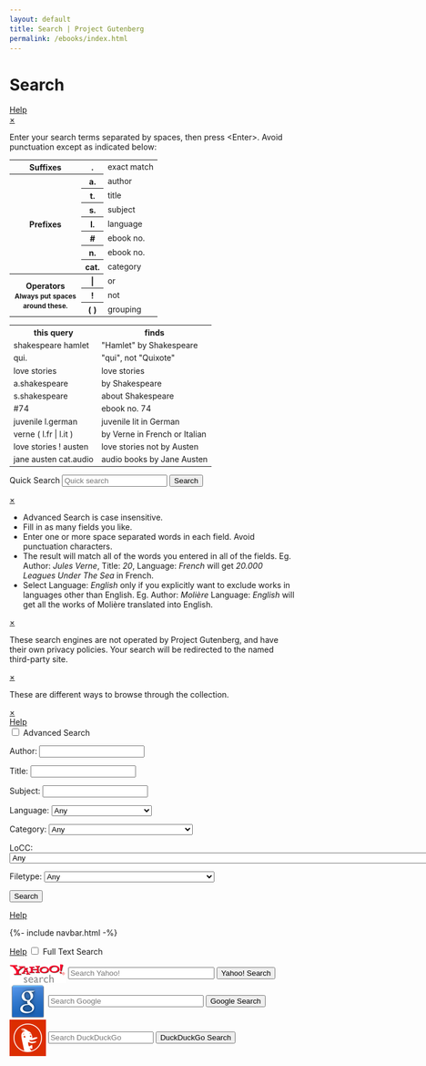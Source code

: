 ```yaml
---
layout: default
title: Search | Project Gutenberg
permalink: /ebooks/index.html
---
```


Search
======
<div class="page_content">
<a class="button" href="#popup1">Help</a>	
 <div id="popup1" class="overlay">
  <div class="popup">
   <a class="close" href="#">&times;</a>
    <div class="content">
<p>Enter your search terms separated by spaces, then press &lt;Enter&gt;.
Avoid punctuation except as indicated below:</p>

 <table>
  <tr>
    <th>Suffixes</th>
    <th>.</th>
    <td>exact match</td>
  </tr>
  <tr>
    <th rowspan="7">Prefixes</th>
    <th>a.</th>
    <td>author</td>
  </tr>
  <tr>
    <th>t.</th>
    <td>title</td>
  </tr>
  <tr>
    <th>s.</th>
    <td>subject</td>
  </tr>
  <tr>
    <th>l.</th>
    <td>language</td>
  </tr>
  <tr>
    <th>#</th>
    <td>ebook no.</td>
  </tr>
  <tr>
    <th>n.</th>
    <td>ebook no.</td>
  </tr>
  <tr>
    <th>cat.</th>
    <td>category</td>
  </tr>
<tr>
    <th rowspan="3" style="width: 8em">
      Operators
      <small>Always put spaces around these.</small>
    </th>
    <th>|</th>
    <td>or</td>
  </tr>
  <tr>
    <th>!</th>
    <td>not</td>
  </tr>
  <tr>
    <th>( )</th>
    <td>grouping</td>
  </tr>
</table>

 <table>
  <tr>
    <th>this query</th>
    <th>finds</th>
  </tr>
  <tr>
    <td>shakespeare hamlet</td>
    <td>"Hamlet" by Shakespeare</td>
  </tr>
  <tr>
    <td>qui.</td>
    <td>"qui", not "Quixote"</td>
  </tr>
  <tr>
    <td>love stories</td>
    <td>love stories</td>
  </tr>
  <tr>
    <td>a.shakespeare</td>
    <td>by Shakespeare</td>
  </tr>
  <tr>
    <td>s.shakespeare</td>
    <td>about Shakespeare</td>
  </tr>
<tr>
    <td>#74</td>
    <td>ebook no. 74</td>
  </tr>
  <tr>
    <td>juvenile l.german</td>
    <td>juvenile lit in German</td>
  </tr>
  <tr>
    <td>verne ( l.fr | l.it )</td>
    <td>by Verne in French or Italian</td>
  </tr>
  <tr>
    <td>love stories ! austen</td>
    <td>love stories not by Austen</td>
  </tr>
  <tr>
    <td>jane austen cat.audio</td>
    <td>audio books by Jane Austen</td>
  </tr>
 </table>
</p>
  </div>
 </div>
</div>

<div class="searchbox">
 <form method="get" action="/ebooks/search/"
       accept-charset="utf-8" enctype="multipart/form-data">
  <div class="search">
   <p><label for="book-search" class="lbl-toggle">Quick Search</label>
      <input type="text" value="" id="book-search" name="query" class="searchInput" title="" tabindex="20" size="20" maxlength="80"
             placeholder="Quick search"/>
      <input type="submit" name="submit_search" value="Search">
   </p>
  </div>
 </form>
</div>

<div id="popup2" class="overlay">
 <div class="popup">
   <a class="close" href="#">&times;</a>
    <div class="content">
     <ul>
      <li>Advanced Search is case insensitive.</li>
      <li>Fill in as many fields you like.</li>
      <li>Enter one or more space separated words in each field.
	Avoid punctuation characters.</li>
      <li>The result will match all of the words you entered in all
	of the fields. Eg. Author: <i>Jules Verne</i>, Title: <i>20</i>,
	Language: <i>French</i> will get <i>20.000 Leagues Under The Sea</i>
	in French.</li>
      <li>Select Language: <i>English</i> only if you explicitly want to
	exclude works in languages other than English.
	Eg. Author: <i>Molière</i> Language: <i>English</i>
	will get all the works of Molière translated into English.</li>
    </ul>
   </div>
 </div>
</div>

<div id="popup3" class="overlay">
  <div class="popup">
   <a class="close" href="#">&times;</a>
    <div class="content">
        <p>These search engines are not operated by Project Gutenberg, and have their own privacy policies. Your search will be redirected to the named third-party site.</p>
    </div>
  </div>
</div>

<div id="popup4" class="overlay">
 <div class="popup">
  <a class="close" href="#">&times;</a>
   <div class="content">
      <p>These are different ways to browse through the collection.</p>
   </div>
 </div>
</div>

<div id="popup5" class="overlay">
 <div class="popup">
   <a class="close" href="#">&times;</a>
    <div class="content">
    </div>
  </div>
</div>

<div class="box">
 <a class="button" href="#popup2">Help</a>
  <form method="post" action="results" accept-charset="utf-8" enctype="multipart/form-data">
   <input id="collapsible1" class="toggle" type="checkbox">
   <label for="collapsible1" class="lbl-toggle">Advanced Search</label>
    <div class="collapsible-content">
     <div class="content-inner">
      <p>
       <label for="author">Author:</label>
       <input type="text" name="author" id="author"/>
      </p>
      <p>
       <label for="title">Title:</label>
       <input type="text" name="title" id="title"/>
      </p>
      <p>
       <label for="subject">Subject:</label>
       <input type="text" name="subject" id="subject"/>
      </p>
      <p>
<!--       <label for="language">Language:</label> -->
       <label>Language:</label>
       <select id="lang" name="lang"
               title="Language (Book Count)">
      <option selected value="">Any</option>
      <option value="af">Afrikaans (4)</option>
      <option value="ale">Aleut (1)</option>
      <option value="ar">Arabic (1)</option>
      <option value="arp">Arapaho (2)</option>
      <option value="brx">Bodo (2)</option>
      <option value="br">Breton (1)</option>
      <option value="bg">Bulgarian (6)</option>
      <option value="rmr">Caló (1)</option>
      <option value="ca">Catalan (33)</option>
      <option value="ceb">Cebuano (3)</option>
      <option value="zh">Chinese (441)</option>
      <option value="cs">Czech (11)</option>
      <option value="da">Danish (69)</option>
      <option value="nl">Dutch (805)</option>
      <option value="en">English (49590)</option>
      <option value="eo">Esperanto (119)</option>
      <option value="et">Estonian (1)</option>
      <option value="fa">Farsi (1)</option>
      <option value="fi">Finnish (2110)</option>
      <option value="fr">French (3036)</option>
      <option value="fy">Frisian (3)</option>
      <option value="fur">Friulian (7)</option>
      <option value="gla">Gaelic, Scottish (2)</option>
      <option value="gl">Galician (2)</option>
      <option value="kld">Gamilaraay (1)</option>
      <option value="de">German (1824)</option>
      <option value="el">Greek (220)</option>
      <option value="grc">Greek, Ancient (3)</option>
      <option value="he">Hebrew (7)</option>
      <option value="hu">Hungarian (183)</option>
      <option value="is">Icelandic (7)</option>
      <option value="ilo">Iloko (3)</option>
      <option value="ia">Interlingua (1)</option>
      <option value="iu">Inuktitut (1)</option>
      <option value="ga">Irish (3)</option>
      <option value="it">Italian (805)</option>
      <option value="ja">Japanese (22)</option>
      <option value="csb">Kashubian (1)</option>
      <option value="kha">Khasi (1)</option>
      <option value="ko">Korean (1)</option>
      <option value="la">Latin (126)</option>
      <option value="lt">Lithuanian (1)</option>
      <option value="mi">Maori (2)</option>
      <option value="myn">Mayan Languages (3)</option>
      <option value="enm">Middle English (6)</option>
      <option value="nah">Nahuatl (3)</option>
      <option value="nap">Napoletano-Calabrese (1)</option>
      <option value="nav">Navajo (3)</option>
      <option value="nai">North American Indian (3)</option>
      <option value="no">Norwegian (20)</option>
      <option value="oc">Occitan (1)</option>
      <option value="oji">Ojibwa (1)</option>
      <option value="ang">Old English (4)</option>
      <option value="pl">Polish (31)</option>
      <option value="pt">Portuguese (554)</option>
      <option value="ro">Romanian (2)</option>
      <option value="ru">Russian (9)</option>
      <option value="sa">Sanskrit (1)</option>
      <option value="sr">Serbian (4)</option>
      <option value="sl">Slovenian (1)</option>
      <option value="es">Spanish (654)</option>
      <option value="sv">Swedish (202)</option>
      <option value="bgs">Tagabawa (1)</option>
      <option value="tl">Tagalog (60)</option>
      <option value="te">Telugu (6)</option>
      <option value="cy">Welsh (13)</option>
      <option value="yi">Yiddish (1)</option>
</select>
      </p>
      <p>
       <label for="category" accesskey="c">Category:</label>
       <select id="category" name="category"
               title="Category (Book Count)">
      <option selected value="">Any</option>
      <option value="1">Audio Book, human-read (576)</option>
      <option value="2">Audio Book, computer-generated (370)</option>
      <option value="3">Music, recorded (137)</option>
      <option value="4">Music, Sheet (33)</option>
      <option value="5">Pictures, still (3)</option>
      <option value="6">Other recordings (31)</option>
      <option value="7">Pictures, moving (8)</option>
      <option value="8">Data (87)</option>
      <option value="9">Compilations (3)</option>
       </select>
      </p>
      <p>
       <label for="locc" accesskey="o">LoCC:</label>
       <select id="locc" name="locc"
               title="Please choose a Library of Congress Class.">
      <option selected value="">Any</option>
      <option value="AC">AC General Works: Collections, Series, Collected works, Pamphlets (56)</option>
      <option value="AE">AE General Works: Encyclopedias (140)</option>
      <option value="AG">AG General Works: Dictionaries and other general reference books (246)</option>
      <option value="AM">AM General Works: Museums, Collectors and collecting (2)</option>
      <option value="AP">AP General Works: Periodicals (2354)</option>
      <option value="AS">AS General Works: Academies and International Associations, Congresses (5)</option>
      <option value="AY">AY General Works: Yearbooks, Almanacs, Directories (4)</option>
      <option value="AZ">AZ General Works: History of scholarship and learning, The humanities (7)</option>
      <option value="B">B Philosophy, Psychology, Religion (470)</option>
      <option value="BC">BC Philosophy, Psychology, Religion: Logic (25)</option>
      <option value="BD">BD Philosophy, Psychology, Religion: Speculative Philosophy, General Philosophical works (39)</option>
      <option value="BF">BF Philosophy, Psychology, Religion: Psychology, Philosophy, Psychoanalysis (413)</option>
      <option value="BH">BH Philosophy, Psychology, Religion: Aesthetics (17)</option>
      <option value="BJ">BJ Philosophy, Psychology, Religion: Ethics, Social usages, Etiquette, Religion (249)</option>
      <option value="BL">BL Philosophy, Psychology, Religion: Religion: General, Miscellaneous and Atheism (391)</option>
      <option value="BM">BM Philosophy, Psychology, Religion: Judaism (38)</option>
      <option value="BP">BP Philosophy, Psychology, Religion: Islam, Bahaism, Theosophy, Other and new beliefs (129)</option>
      <option value="BQ">BQ Philosophy, Psychology, Religion: Buddhism (24)</option>
      <option value="BR">BR Philosophy, Psychology, Religion: Christianity (207)</option>
      <option value="BS">BS Philosophy, Psychology, Religion: Christianity: The Bible, Old and New Testament (625)</option>
      <option value="BT">BT Philosophy, Psychology, Religion: Christianity: Doctrinal theology, God, Christology (191)</option>
      <option value="BV">BV Philosophy, Psychology, Religion: Christianity: Practical theology, Worship (581)</option>
      <option value="BX">BX Philosophy, Psychology, Religion: Christianity: Churches, Church movements (659)</option>
      <option value="CB">CB History: History of civilization (39)</option>
      <option value="CC">CC History: Archaeology (8)</option>
      <option value="CE">CE History: Technical Chronology, Calendar (4)</option>
      <option value="CJ">CJ History: Numismatics (8)</option>
      <option value="CN">CN History: Inscriptions, Epigraphy (2)</option>
      <option value="CR">CR History: Heraldry (38)</option>
      <option value="CS">CS History: Genealogy (19)</option>
      <option value="CT">CT History: Biography (262)</option>
      <option value="D">D History: General and Eastern Hemisphere (478)</option>
      <option value="D501">D501 History: General and Eastern Hemisphere: World War I (1914-1918) (735)</option>
      <option value="D731">D731 History: General and Eastern Hemisphere: World War II (1939-1945) (28)</option>
      <option value="DA">DA History: General and Eastern Hemisphere: Great Britain, Ireland, Central Europe (1484)</option>
      <option value="DB">DB History: General and Eastern Hemisphere: Austria, Hungary, Czech Republic, Slovakia (54)</option>
      <option value="DC">DC History: General and Eastern Hemisphere: France, Andorra, Monaco (863)</option>
      <option value="DD">DD History: General and Eastern Hemisphere: Germany (167)</option>
      <option value="DE">DE History: General and Eastern Hemisphere: The Mediterranean Region, The Greco-Roman World (16)</option>
      <option value="DF">DF History: General and Eastern Hemisphere: Greece (100)</option>
      <option value="DG">DG History: General and Eastern Hemisphere: Italy, Vatican City, Malta (444)</option>
      <option value="DH">DH History: General and Eastern Hemisphere: Netherlands, Belgium, Luxemburg (159)</option>
      <option value="DJ">DJ History: General and Eastern Hemisphere: Netherlands (47)</option>
      <option value="DJK">DJK History: General and Eastern Hemisphere: Eastern Europe (2)</option>
      <option value="DK">DK History: General and Eastern Hemisphere: Russia, Former Soviet Republics, Poland (166)</option>
      <option value="DL">DL History: General and Eastern Hemisphere: Northern Europe, Scandinavia (80)</option>
      <option value="DP">DP History: General and Eastern Hemisphere: Spain, Portugal (196)</option>
      <option value="DQ">DQ History: General and Eastern Hemisphere: Switzerland (28)</option>
      <option value="DR">DR History: General and Eastern Hemisphere: Balkan Peninsula, Turkey (86)</option>
      <option value="DS">DS History: General and Eastern Hemisphere: Asia (852)</option>
      <option value="DT">DT History: General and Eastern Hemisphere: Africa (331)</option>
      <option value="DU">DU History: General and Eastern Hemisphere: History of Oceania (South Seas) (194)</option>
      <option value="DX">DX History: General and Eastern Hemisphere: History of Romanies (14)</option>
      <option value="E011">E011 History: America: America (441)</option>
      <option value="E151">E151 History: America: United States (379)</option>
      <option value="E186">E186 History: America: Colonial History (1607-1775) (30)</option>
      <option value="E201">E201 History: America: Revolution (1775-1783) (117)</option>
      <option value="E300">E300 History: America: Revolution to the Civil War (1783-1861) (389)</option>
      <option value="E456">E456 History: America: Civil War period (1861-1865) (483)</option>
      <option value="E660">E660 History: America: Late nineteenth century (1865-1900) (93)</option>
      <option value="E740">E740 History: America: Twentieth century (41)</option>
      <option value="E838">E838 History: America: Later twentieth century (1961-) (2)</option>
      <option value="E895">E895 History: America: Twenty-first century (6)</option>
      <option value="F001">F001 United States local history: New England (106)</option>
      <option value="F1001">F1001 North America local history: Canada (266)</option>
      <option value="F106">F106 United States local history: Atlantic coast. Middle Atlantic States (138)</option>
      <option value="F1201">F1201 North America local history: Mexico (59)</option>
      <option value="F1401">F1401 Latin America local history: General (35)</option>
      <option value="F1461">F1461 Latin America local history: Guatemala (4)</option>
      <option value="F1481">F1481 Latin America local history: El Salvador (1)</option>
      <option value="F1501">F1501 Latin America local history: Honduras (2)</option>
      <option value="F1521">F1521 Latin America local history: Nicaragua (1)</option>
      <option value="F1541">F1541 Latin America local history: Costa Rica (1)</option>
      <option value="F1561">F1561 Latin America local history: Panama (8)</option>
      <option value="F1601">F1601 History of the Americas: West Indies (7)</option>
      <option value="F1751">F1751 History of the Americas: West Indies. Cuba (27)</option>
      <option value="F1861">F1861 History of the Americas: West Indies. Jamaica (2)</option>
      <option value="F1900">F1900 West Indies local history: Hispaniola (Haiti and Dominican Republic) (9)</option>
      <option value="F1951">F1951 West Indies local history: Puerto Rico (8)</option>
      <option value="F2001">F2001 History of the Americas: Lesser Antilles (6)</option>
      <option value="F206">F206 United States local history: The South. South Atlantic States (118)</option>
      <option value="F2131">F2131 History of the Americas: West Indies. British West Indies (2)</option>
      <option value="F2155">F2155 History of the Americas: Caribbean area. Caribbean sea (15)</option>
      <option value="F2201">F2201 Latin America local history: South America. General (43)</option>
      <option value="F2251">F2251 Latin America local history: Colombia (3)</option>
      <option value="F2301">F2301 Latin America local history: Venezuela (7)</option>
      <option value="F2351">F2351 Latin America local history: Guiana (12)</option>
      <option value="F2501">F2501 Latin America local history: Brazil (31)</option>
      <option value="F2661">F2661 Latin America local history: Paraguay (11)</option>
      <option value="F2701">F2701 Latin America local history: Uruguay (4)</option>
      <option value="F2801">F2801 Latin America local history: Argentina (53)</option>
      <option value="F296">F296 United States local history: Gulf States. West Florida (29)</option>
      <option value="F3051">F3051 Latin America local history: Chile (7)</option>
      <option value="F3301">F3301 Latin America local history: Bolivia (6)</option>
      <option value="F3401">F3401 Latin America local history: Peru (21)</option>
      <option value="F350.5">F350.5 United States local history: Mississippi River and Valley. Middle West (45)</option>
      <option value="F3701">F3701 Latin America local history: Ecuador (1)</option>
      <option value="F396">F396 United States local history: Old Southwest. Lower Mississippi Valley (34)</option>
      <option value="F476">F476 United States local history: Old Northwest. Northwest Territory (15)</option>
      <option value="F516">F516 United States local history: Ohio River and Valley. (37)</option>
      <option value="F590.3">F590.3 United States local history: The West. Trans-Mississippi Region. Great Plains (144)</option>
      <option value="F721">F721 United States local history: Rocky Mountains. Yellowstone National Park (60)</option>
      <option value="F786">F786 United States local history: New Southwest. Colorado River, Canyon, and Valley (69)</option>
      <option value="F850.5">F850.5 United States local history: Pacific States (168)</option>
      <option value="F975">F975 United States local history: Central American, West Indian, and other countries protected by and having close political affiliations with the United States (6)</option>
      <option value="G">G Geography, Anthropology, Recreation (437)</option>
      <option value="GA">GA Geography, Anthropology, Recreation: Mathematical geography, Cartography (7)</option>
      <option value="GB">GB Geography, Anthropology, Recreation: Physical geography (21)</option>
      <option value="GC">GC Geography, Anthropology, Recreation: Oceanography (10)</option>
      <option value="GF">GF Geography, Anthropology, Recreation: Human ecology, Anthropogeography (5)</option>
      <option value="GN">GN Geography, Anthropology, Recreation: Anthropology (107)</option>
      <option value="GR">GR Geography, Anthropology, Recreation: Folklore (262)</option>
      <option value="GT">GT Geography, Anthropology, Recreation: Manners and customs (89)</option>
      <option value="GV">GV Geography, Anthropology, Recreation: Recreation, Leisure (244)</option>
      <option value="H">H Social sciences (9)</option>
      <option value="HA">HA Social sciences: Statistics (3)</option>
      <option value="HB">HB Social sciences: Economic theory, Demography (80)</option>
      <option value="HC">HC Social sciences: Economic history and conditions, Special topics (39)</option>
      <option value="HD">HD Social sciences: Economic history and conditions, Production (155)</option>
      <option value="HE">HE Social sciences: Transportation and communications (143)</option>
      <option value="HF">HF Social sciences: Commerce (78)</option>
      <option value="HG">HG Social sciences: Finance (57)</option>
      <option value="HJ">HJ Social sciences: Public finance (9)</option>
      <option value="HM">HM Social sciences: Sociology (45)</option>
      <option value="HN">HN Social sciences: Social history and conditions, Social problems (56)</option>
      <option value="HQ">HQ Social sciences: The family, Marriage, Sex and Gender (359)</option>
      <option value="HS">HS Social sciences: Societies: secret, benevolent, etc. (28)</option>
      <option value="HT">HT Social sciences: Communities, Classes, Races (44)</option>
      <option value="HV">HV Social sciences: Social pathology, Social and Public Welfare (339)</option>
      <option value="HX">HX Social sciences: Socialism, Communism, Anarchism (134)</option>
      <option value="J">J Political science (71)</option>
      <option value="JA">JA Political science: Political science (6)</option>
      <option value="JC">JC Political science: Political theory (72)</option>
      <option value="JF">JF Political science: Political institutions and public administration (13)</option>
      <option value="JK">JK Political science: Political inst. and pub. Admin.: United States (103)</option>
      <option value="JL">JL Political science: Political inst. and pub. Admin.: America (2)</option>
      <option value="JN">JN Political science: Political inst. and pub. Admin.: Europe (33)</option>
      <option value="JQ">JQ Political science: Political inst. and pub. Admin.: Asia, Africa and Oceania (6)</option>
      <option value="JS">JS Political science: Local government, Municipal government (3)</option>
      <option value="JV">JV Political science: Colonies and colonization, International migration (21)</option>
      <option value="JX">JX Political science: International law (38)</option>
      <option value="JZ">JZ Political science: International relations (1)</option>
      <option value="K">K Law in general, Comparative and uniform law, Jurisprudence (31)</option>
      <option value="KBM">KBM Law in general, Comparative and uniform law, Jurisprudence: Jewish law (1)</option>
      <option value="KBR">KBR Law in general, Comparative and uniform law, Jurisprudence: History of canon law (1)</option>
      <option value="KD">KD Law in general, Comparative and uniform law, Jurisprudence: United Kingdom and Ireland (65)</option>
      <option value="KDZ">KDZ Law in general, Comparative and uniform law, Jurisprudence: America, North America (1)</option>
      <option value="KE">KE Law in general, Comparative and uniform law, Jurisprudence: Canada (1)</option>
      <option value="KF">KF Law in general, Comparative and uniform law, Jurisprudence: United States (76)</option>
      <option value="KH">KH Law in general, Comparative and uniform law, Jurisprudence: South America (1)</option>
      <option value="KJ">KJ Law in general, Comparative and uniform law, Jurisprudence: Europe (17)</option>
      <option value="KL">KL Law in general, Comparative and uniform law, Jurisprudence: Asia and Eurasia, Africa, Pacific Area, and Antarctica (2)</option>
      <option value="KN">KN Law in general, Comparative and uniform law, Jurisprudence: South Asia, Southeast Asia, East Asia (2)</option>
      <option value="KNX">KNX Law in general, Comparative and uniform law, Jurisprudence: Japan (2)</option>
      <option value="KP">KP Law in general, Comparative and uniform law, Jurisprudence: South Asia, Southeast Asia, East Asia (1)</option>
      <option value="KZ">KZ Law in general, Comparative and uniform law, Jurisprudence: Law of nations (20)</option>
      <option value="L">L Education (6)</option>
      <option value="LA">LA Education: History of education (46)</option>
      <option value="LB">LB Education: Theory and practice of education (135)</option>
      <option value="LC">LC Education: Special aspects of education (48)</option>
      <option value="LD">LD Education: Individual institutions: United States (16)</option>
      <option value="LE">LE Education: Individual institutions: America (except US) (1)</option>
      <option value="LF">LF Education: Individual institutions: Europe (32)</option>
      <option value="LH">LH Education: College and school magazines and papers (1)</option>
      <option value="LT">LT Education: Textbooks (10)</option>
      <option value="M">M Music (212)</option>
      <option value="ML">ML Music: Literature of music (319)</option>
      <option value="MT">MT Music: Musical instruction and study, Composition (67)</option>
      <option value="N">N Fine Arts (183)</option>
      <option value="NA">NA Fine Arts: Architecture (196)</option>
      <option value="NB">NB Fine Arts: Sculpture (26)</option>
      <option value="NC">NC Fine Arts: Drawing, Design, Illustration (160)</option>
      <option value="ND">ND Fine Arts: Painting (246)</option>
      <option value="NE">NE Fine Arts: Print media (37)</option>
      <option value="NK">NK Fine Arts: Decorative and Applied Arts, Decoration and Ornament (134)</option>
      <option value="NX">NX Fine Arts: Arts in general (4)</option>
      <option value="P">P Language and Literatures (21)</option>
      <option value="PA">PA Language and Literatures: Classical Languages and Literature (576)</option>
      <option value="PB">PB Language and Literatures: General works (56)</option>
      <option value="PC">PC Language and Literatures: Romance languages: Italian, French, Spanish, Portuguese (107)</option>
      <option value="PD">PD Language and Literatures: Germanic and Scandinavian languages (11)</option>
      <option value="PE">PE Language and Literatures: English (225)</option>
      <option value="PF">PF Language and Literatures: West Germanic (40)</option>
      <option value="PG">PG Language and Literatures: Slavic (including Russian), Languages and Literature (479)</option>
      <option value="PH">PH Language and Literatures: Finno-Ugrian and Basque languages and literatures (997)</option>
      <option value="PJ">PJ Language and Literatures: Oriental languages and literatures (122)</option>
      <option value="PK">PK Language and Literatures: Indo-Iranian literatures (88)</option>
      <option value="PL">PL Language and Literatures: Languages and literatures of Eastern Asia, Africa, Oceania (416)</option>
      <option value="PM">PM Language and Literatures: Indigenous American and Artificial Languages (97)</option>
      <option value="PN">PN Language and Literatures: Literature: General, Criticism, Collections (848)</option>
      <option value="PQ">PQ Language and Literatures: Romance literatures: French, Italian, Spanish, Portuguese (4200)</option>
      <option value="PR">PR Language and Literatures: English literature (9157)</option>
      <option value="PS">PS Language and Literatures: American and Canadian literature (9118)</option>
      <option value="PT">PT Language and Literatures: Germanic, Scandinavian, and Icelandic literatures (2587)</option>
      <option value="PZ">PZ Language and Literatures: Juvenile belles lettres (6530)</option>
      <option value="Q">Q Science (173)</option>
      <option value="QA">QA Science: Mathematics (184)</option>
      <option value="QB">QB Science: Astronomy (128)</option>
      <option value="QC">QC Science: Physics (148)</option>
      <option value="QD">QD Science: Chemistry (69)</option>
      <option value="QE">QE Science: Geology (123)</option>
      <option value="QH">QH Science: Natural history (613)</option>
      <option value="QH301">QH301 Science: Biology (3)</option>
      <option value="QK">QK Science: Botany (163)</option>
      <option value="QL">QL Science: Zoology (555)</option>
      <option value="QM">QM Science: Human anatomy (11)</option>
      <option value="QP">QP Science: Physiology (137)</option>
      <option value="QR">QR Science: Microbiology (13)</option>
      <option value="R">R Medicine (79)</option>
      <option value="RA">RA Medicine: Public aspects of medicine (87)</option>
      <option value="RB">RB Medicine: Pathology (7)</option>
      <option value="RC">RC Medicine: Internal medicine (153)</option>
      <option value="RD">RD Medicine: Surgery (27)</option>
      <option value="RE">RE Medicine: Ophthalmology (4)</option>
      <option value="RF">RF Medicine: Otorhinolaryngology (3)</option>
      <option value="RG">RG Medicine: Gynecology and obstetrics (23)</option>
      <option value="RJ">RJ Medicine: Pediatrics (13)</option>
      <option value="RK">RK Medicine: Dentistry (5)</option>
      <option value="RL">RL Medicine: Dermatology (2)</option>
      <option value="RM">RM Medicine: Therapeutics, Pharmacology (63)</option>
      <option value="RS">RS Medicine: Pharmacy and materia medica (13)</option>
      <option value="RT">RT Medicine: Nursing (9)</option>
      <option value="RV">RV Medicine: Botanic, Thomsonian, and eclectic medicine (1)</option>
      <option value="RX">RX Medicine: Homeopathy (9)</option>
      <option value="RZ">RZ Medicine: Other systems of medicine (7)</option>
      <option value="S">S Agriculture (96)</option>
      <option value="SB">SB Agriculture: Plant culture (207)</option>
      <option value="SD">SD Agriculture: Forestry (17)</option>
      <option value="SF">SF Agriculture: Animal culture (177)</option>
      <option value="SH">SH Agriculture: Aquaculture, Fisheries, Angling (49)</option>
      <option value="SK">SK Agriculture: Hunting sports (105)</option>
      <option value="T">T Technology (188)</option>
      <option value="TA">TA Technology: Engineering and Civil engineering (52)</option>
      <option value="TC">TC Technology: Ocean engineering (34)</option>
      <option value="TD">TD Technology: Environmental technology, Sanitary engineering (14)</option>
      <option value="TE">TE Technology: Highway engineering, Roads and pavements (3)</option>
      <option value="TF">TF Technology: Railroad engineering and operation (27)</option>
      <option value="TG">TG Technology: Bridge engineering (4)</option>
      <option value="TH">TH Technology: Building construction (28)</option>
      <option value="TJ">TJ Technology: Mechanical engineering and machinery (57)</option>
      <option value="TK">TK Technology: Electrical, Electronics and Nuclear engineering (100)</option>
      <option value="TL">TL Technology: Motor vehicles, Aeronautics, Astronautics (79)</option>
      <option value="TN">TN Technology: Mining engineering, Metallurgy (35)</option>
      <option value="TP">TP Technology: Chemical technology (66)</option>
      <option value="TR">TR Technology: Photography (32)</option>
      <option value="TS">TS Technology: Manufactures (103)</option>
      <option value="TT">TT Technology: Handicrafts, Arts and crafts (100)</option>
      <option value="TX">TX Technology: Home economics (316)</option>
      <option value="U">U Military science (81)</option>
      <option value="UA">UA Military science: Armies: Organization, distribution, military situation (67)</option>
      <option value="UB">UB Military science: Military administration (8)</option>
      <option value="UC">UC Military science: Maintenance and transportation (8)</option>
      <option value="UD">UD Military science: Infantry (10)</option>
      <option value="UE">UE Military science: Cavalry, Armor (8)</option>
      <option value="UF">UF Military science: Artillery (8)</option>
      <option value="UG">UG Military science: Military engineering (23)</option>
      <option value="UH">UH Military science: Other services (12)</option>
      <option value="V">V Naval science (24)</option>
      <option value="VA">VA Naval science: Navies: Organization, distribution, naval situation (10)</option>
      <option value="VB">VB Naval science: Naval administration (1)</option>
      <option value="VE">VE Naval science: Marines (1)</option>
      <option value="VF">VF Naval science: Naval ordnance (3)</option>
      <option value="VG">VG Naval science: Minor services of navies (1)</option>
      <option value="VK">VK Naval science: Navigation, Merchant marine (24)</option>
      <option value="VM">VM Naval science: Naval architecture, Shipbuilding, Marine engineering (20)</option>
      <option value="Z">Z Bibliography, Library science (496)</option>
       </select>
      </p>
      <p>
       <label for="filetype" accesskey="f">Filetype:</label>
       <select id="filetype" name="filetype"
               title="Please choose a file type.">
	       <option selected value="">Any</option>
      <option value="readme">Readme (readme)</option>
      <option value="license">License (license)</option>
      <option value="index">Audio Book Index (index)</option>
      <option value="html">HTML (html)</option>
      <option value="html.gen">Generated HTML (html.gen)</option>
      <option value="html.noimages">Generated HTML (no images) (html.noimages)</option>
      <option value="html.images">Generated HTML (with images) (html.images)</option>
      <option value="iso">ISO CD/DVD Image (iso)</option>
      <option value="epub.dp">EPUB (hand-crafted) (epub.dp)</option>
      <option value="epub.noimages">EPUB (no images) (epub.noimages)</option>
      <option value="epub.images">EPUB (with images) (epub.images)</option>
      <option value="pdf.gen">Generated PDF (pdf.gen)</option>
      <option value="pdf.noimages">Generated PDF (no images) (pdf.noimages)</option>
      <option value="pdf.images">Generated PDF (with images) (pdf.images)</option>
      <option value="kindle.noimages">Kindle (no images) (kindle.noimages)</option>
      <option value="kindle.images">Kindle (with images) (kindle.images)</option>
      <option value="md5">MD5 Checksum (md5)</option>
      <option value="iso.split">Part of ISO CD/DVD Image (iso.split)</option>
      <option value="pdf">PDF (pdf)</option>
      <option value="css">CSS Stylesheet (css)</option>
      <option value="eps">Encapsulated PostScript (eps)</option>
      <option value="mus">Finale (mus)</option>
      <option value="fen">Forsyth–Edwards Notation (fen)</option>
      <option value="gif">GIF Picture (gif)</option>
      <option value="jpg">JPEG Picture (jpg)</option>
      <option value="ly">LilyPond (ly)</option>
      <option value="mid">MIDI (mid)</option>
      <option value="mpg">MPEG Video (mpg)</option>
      <option value="lit">MS Lit for PocketPC (lit)</option>
      <option value="rtf">MS Rich Text Format (rtf)</option>
      <option value="avi">MS Video (avi)</option>
      <option value="wav">MS Wave Audio (wav)</option>
      <option value="doc">MS Word Document (doc)</option>
      <option value="ogg">Ogg Vorbis Audio (ogg)</option>
      <option value="pdb">Palm Database (pdb)</option>
      <option value="prc">Palm Database (prc)</option>
      <option value="plucker">Plucker (plucker)</option>
      <option value="png">PNG Picture (png)</option>
      <option value="ps">PostScript (ps)</option>
      <option value="ps2">PostScript Level 2 (ps2)</option>
      <option value="qioo">QiOO Mobile (qioo)</option>
      <option value="mov">Quicktime Video (mov)</option>
      <option value="qt">Quicktime Video (qt)</option>
      <option value="sib">Sibelius (sib)</option>
      <option value="svg">SVG (svg)</option>
      <option value="dvi">TeX Device Independent (dvi)</option>
      <option value="tiff">TIFF Picture (tiff)</option>
      <option value="tr">Tome Raider (tr)</option>
      <option value="xsl">XSLT Stylesheet (xsl)</option>
      <option value="m4b">Apple iTunes Audiobook (m4b)</option>
      <option value="m4a">Apple iTunes Audiobook (m4a)</option>
      <option value="mp4">MPEG 4 Part 14 (mp4)</option>
      <option value="mp3">MP3 Audio (mp3)</option>
      <option value="spx">Speex Audio (spx)</option>
      <option value="txt.utf-8">Plain Text UTF-8 (txt.utf-8)</option>
      <option value="txt">Plain Text (txt)</option>
      <option value="aac">AAC (Advanced Audio Coding) (aac)</option>
      <option value="flv">Flash Video (flv)</option>
      <option value="xls">Microsoft Excel (xls)</option>
      <option value="nfo">Proprietary `Folio' format (nfo)</option>
      <option value="pageimages">Raw Page Images (pageimages)</option>
      <option value="rdf">RDF (rdf)</option>
      <option value="rst.gen">reStructuredText (rst.gen)</option>
      <option value="tei">TEI Text Encoding Initiative (tei)</option>
      <option value="tex">TeX (tex)</option>
      <option value="wma">Windows Media Audio (wma)</option>
      <option value="xml">XML (xml)</option>
      <option value="rst">reStructuredText (rst)</option>
      <option value="cover.medium">Cover Medium (cover.medium)</option>
      <option value="cover.small">Cover Thumbnail (cover.small)</option>
      <option value="rst.master">reStructuredText Master (rst.master)</option>
      <option value="?">Unspecified (?)</option>
       </select>
      </p>
      <p>
        <input type="submit" id="submit"  name="submit_search" value="Search">
      </p>
    </div>
  </div>
 </form>
</div>

  <a class="button" href="#popup4">Help</a>

   {%- include navbar.html -%}

  <a class="button" href="#popup3">Help</a>
  <input id="collapsible2" class="toggle" type="checkbox">
  <label for="collapsible2" class="lbl-toggle">Full Text Search</label>
  <div class="collapsible-content">
    <div class="content-inner">
      <form method="get" action="https://search.yahoo.com/search">
      <img src="/pics/yahoologo.png" style="vertical-align:middle;" alt="Yahoo! logo">
      <input type="hidden" name="fr" value="cap-PG">
      <input type="hidden" name="vs" id="ysvs1" value="gutenberg.org">
      <input type="text"   name="p" size="29" placeholder="Search Yahoo!">
      <input type="submit" value="Yahoo! Search">
      </form>
      <form method="get" action="https://www.google.com/search">
        <img src="/pics/google_search.png" style="vertical-align:middle;" alt="Google logo">
        <input type="text" name="q" size="31" maxlength="255" value="" placeholder="Search Google">
        <input type="hidden" name="domains" value="gutenberg.org"/>
        <input type="hidden" name="sitesearch" value="gutenberg.org"/>
        <input type="submit" name="btnG" value="Google Search"/>
      </form>
  <form method="get" id="duck" action="https://duckduckgo.com/">
    <img src="/pics/duck.png" style="vertical-align:middle;" alt="DuckDuckGo logo">
    <input type="hidden" name="sites" value="http://www.gutenberg.org"/>
    <input type="hidden" name="k8" value="#444444"/>
    <input type="hidden" name="k9" value="#D51920"/>
    <input type="hidden" name="kt" value="h"/>
    <input type="text" name="q" maxlength="255" placeholder="Search DuckDuckGo"/>
    <input type="submit" value="DuckDuckGo Search"/>
  </form>
    </div>
  </div>
</div>
